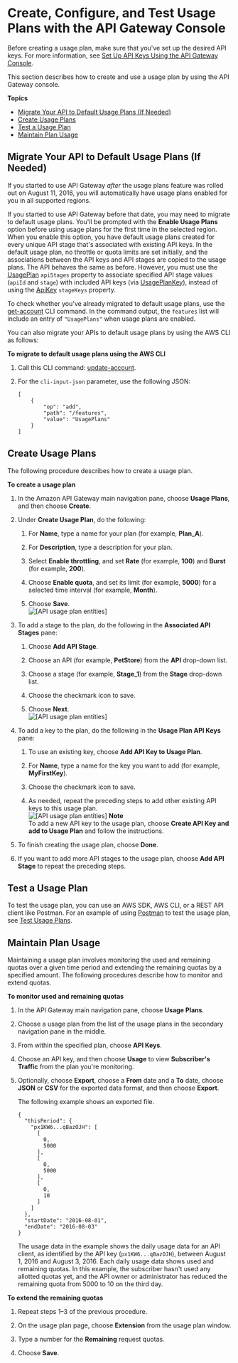 # Create, Configure, and Test Usage Plans with the API Gateway Console<a name="api-gateway-create-usage-plans-with-console"></a>

Before creating a usage plan, make sure that you've set up the desired API keys\. For more information, see [Set Up API Keys Using the API Gateway Console](api-gateway-setup-api-key-with-console.md)\.

This section describes how to create and use a usage plan by using the API Gateway console\.

**Topics**
+ [Migrate Your API to Default Usage Plans \(If Needed\)](#api-gateway-usage-plan-migrate-to-default)
+ [Create Usage Plans](#api-gateway-usage-plan-create)
+ [Test a Usage Plan](#api-gateway-usage-plan-test-console)
+ [Maintain Plan Usage](#api-gateway-usage-plan-manage-usage)

## Migrate Your API to Default Usage Plans \(If Needed\)<a name="api-gateway-usage-plan-migrate-to-default"></a>

If you started to use API Gateway *after* the usage plans feature was rolled out on August 11, 2016, you will automatically have usage plans enabled for you in all supported regions\.

If you started to use API Gateway before that date, you may need to migrate to default usage plans\. You'll be prompted with the **Enable Usage Plans** option before using usage plans for the first time in the selected region\. When you enable this option, you have default usage plans created for every unique API stage that's associated with existing API keys\. In the default usage plan, no throttle or quota limits are set initially, and the associations between the API keys and API stages are copied to the usage plans\. The API behaves the same as before\. However, you must use the [UsagePlan](http://docs.aws.amazon.com/apigateway/api-reference/resource/usage-plan/) `apiStages` property to associate specified API stage values \(`apiId` and `stage`\) with included API keys \(via [UsagePlanKey](http://docs.aws.amazon.com/apigateway/api-reference/resource/usage-plan-key/)\), instead of using the [ApiKey](http://docs.aws.amazon.com/apigateway/api-reference/resource/api-key/) `stageKeys` property\.

To check whether you've already migrated to default usage plans, use the [get\-account]( https://docs.aws.amazon.com/cli/latest/reference/apigateway/get-account.html) CLI command\. In the command output, the `features` list will include an entry of `"UsagePlans"` when usage plans are enabled\.

You can also migrate your APIs to default usage plans by using the AWS CLI as follows:

**To migrate to default usage plans using the AWS CLI**

1. Call this CLI command: [update\-account](https://docs.aws.amazon.com/cli/latest/reference/apigateway/update-account.html)\.

1. For the `cli-input-json` parameter, use the following JSON:

   ```
   [
       {
           "op": "add",
           "path": "/features",
           "value": "UsagePlans"
       }
   ]
   ```

## Create Usage Plans<a name="api-gateway-usage-plan-create"></a>

The following procedure describes how to create a usage plan\.

**To create a usage plan**

1. In the Amazon API Gateway main navigation pane, choose **Usage Plans**, and then choose **Create**\.

1. Under **Create Usage Plan**, do the following:

   1. For **Name**, type a name for your plan \(for example, **Plan\_A**\)\. 

   1. For **Description**, type a description for your plan\. 

   1. Select **Enable throttling**, and set **Rate** \(for example, **100**\) and **Burst** \(for example, **200**\)\. 

   1. Choose **Enable quota**, and set its limit \(for example, **5000**\) for a selected time interval \(for example, **Month**\)\.

   1.  Choose **Save**\.  
![\[API usage plan entities\]](http://docs.aws.amazon.com/apigateway/latest/developerguide/images/api-gateway-usage-plan-keys-create-setup.png)

1. To add a stage to the plan, do the following in the **Associated API Stages** pane: 

   1. Choose **Add API Stage**\. 

   1. Choose an API \(for example, **PetStore**\) from the **API** drop\-down list\. 

   1. Choose a stage \(for example, **Stage\_1**\) from the **Stage** drop\-down list\. 

   1. Choose the checkmark icon to save\.

   1. Choose **Next**\.  
![\[API usage plan entities\]](http://docs.aws.amazon.com/apigateway/latest/developerguide/images/api-gateway-usage-plan-keys-create-add-stage.png)

1. To add a key to the plan, do the following in the **Usage Plan API Keys** pane:

   1. To use an existing key, choose **Add API Key to Usage Plan**\. 

   1. For **Name**, type a name for the key you want to add \(for example, **MyFirstKey**\)\.

   1. Choose the checkmark icon to save\.

   1. As needed, repeat the preceding steps to add other existing API keys to this usage plan\.  
![\[API usage plan entities\]](http://docs.aws.amazon.com/apigateway/latest/developerguide/images/api-gateway-usage-plan-keys-create-add-key.png)
**Note**  
To add a new API key to the usage plan, choose **Create API Key and add to Usage Plan** and follow the instructions\.

1. To finish creating the usage plan, choose **Done**\.

1. If you want to add more API stages to the usage plan, choose **Add API Stage** to repeat the preceding steps\.

## Test a Usage Plan<a name="api-gateway-usage-plan-test-console"></a>

To test the usage plan, you can use an AWS SDK, AWS CLI, or a REST API client like Postman\. For an example of using [Postman](https://www.getpostman.com/) to test the usage plan, see [Test Usage Plans](api-gateway-create-usage-plans-with-rest-api.md#api-gateway-usage-plan-test-with-postman)\.

## Maintain Plan Usage<a name="api-gateway-usage-plan-manage-usage"></a>

Maintaining a usage plan involves monitoring the used and remaining quotas over a given time period and extending the remaining quotas by a specified amount\. The following procedures describe how to monitor and extend quotas\.

**To monitor used and remaining quotas**

1. In the API Gateway main navigation pane, choose **Usage Plans**\.

1. Choose a usage plan from the list of the usage plans in the secondary navigation pane in the middle\.

1. From within the specified plan, choose **API Keys**\.

1. Choose an API key, and then choose **Usage** to view **Subscriber's Traffic** from the plan you're monitoring\.

1. Optionally, choose **Export**, choose a **From** date and a **To** date, choose **JSON** or **CSV** for the exported data format, and then choose **Export**\.

   The following example shows an exported file\. 

   ```
   {
     "thisPeriod": {
       "px1KW6...qBazOJH": [
         [
           0,
           5000
         ],
         [
           0,
           5000
         ],
         [
           0,
           10
         ]
       ]
     },
     "startDate": "2016-08-01",
     "endDate": "2016-08-03"
   }
   ```

   The usage data in the example shows the daily usage data for an API client, as identified by the API key \(`px1KW6...qBazOJH`\), between August 1, 2016 and August 3, 2016\. Each daily usage data shows used and remaining quotas\. In this example, the subscriber hasn't used any allotted quotas yet, and the API owner or administrator has reduced the remaining quota from 5000 to 10 on the third day\.

**To extend the remaining quotas**

1. Repeat steps 1–3 of the previous procedure\.

1. On the usage plan page, choose **Extension** from the usage plan window\.

1. Type a number for the **Remaining** request quotas\.

1. Choose **Save**\.